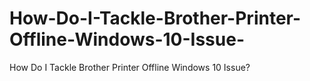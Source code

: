 # How-Do-I-Tackle-Brother-Printer-Offline-Windows-10-Issue-
How Do I Tackle Brother Printer Offline Windows 10 Issue?
